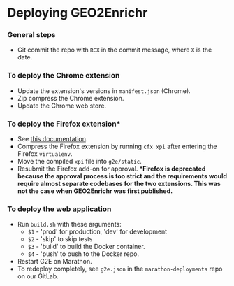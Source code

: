 # Deploying GEO2Enrichr

### General steps
- Git commit the repo with `RCX` in the commit message, where `X` is the date.

### To deploy the Chrome extension
- Update the extension's versions in `manifest.json` (Chrome).
- Zip compress the Chrome extension.
- Update the Chrome web store.

### To deploy the Firefox extension*
- See [this documentation](https://developer.mozilla.org/en-US/Add-ons/SDK/Tools/cfx).
- Compress the Firefox extension by running `cfx xpi` after entering the Firefox `virtualenv`.
- Move the compiled `xpi` file into `g2e/static`.
- Resubmit the Firefox add-on for approval.
\***Firefox is deprecated because the approval process is too strict and the requirements would require almost separate codebases for the two extensions. This was not the case when GEO2Enrichr was first published.**

### To deploy the web application
- Run `build.sh` with these arguments:
    - `$1` - 'prod' for production, 'dev' for development
    - `$2` - 'skip' to skip tests
    - `$3` - 'build' to build the Docker container.
    - `$4` - 'push' to push to the Docker repo.
- Restart G2E on Marathon.
- To redeploy completely, see `g2e.json` in the `marathon-deployments` repo on our GitLab.
